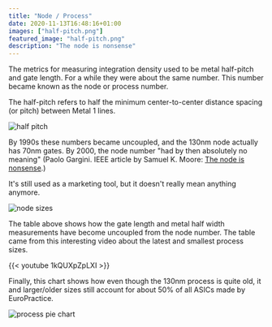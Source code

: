 ```yaml
---
title: "Node / Process"
date: 2020-11-13T16:48:16+01:00
images: ["half-pitch.png"]
featured_image: "half-pitch.png"
description: "The node is nonsense"
---
```


The metrics for measuring integration density used to be metal half-pitch and gate length. For a while they were about the same number. This number became known as the node or process number.

The half-pitch refers to half the minimum center-to-center distance spacing (or pitch) between Metal 1 lines.

![half pitch](/half-pitch.png)

By 1990s these numbers became uncoupled, and the 130nm node actually has 70nm gates. 
By 2000, the node number "had by then absolutely no meaning" (Paolo Gargini. IEEE article by Samuel  K. Moore: [The node is nonsense](https://ieeexplore.ieee.org/document/9150552).)

It's still used as a marketing tool, but it doesn't really mean anything anymore.

![node sizes](/node-table.png)

The table above shows how the gate length and metal half width measurements have become uncoupled from the node number. The table came from this interesting video about the latest and smallest process sizes.

{{< youtube 1kQUXpZpLXI >}}

Finally, this chart shows how even though the 130nm process is quite old, it and larger/older sizes still account for about 50% of all ASICs made by EuroPractice.

![process pie chart](/process-pie-chart.png)
